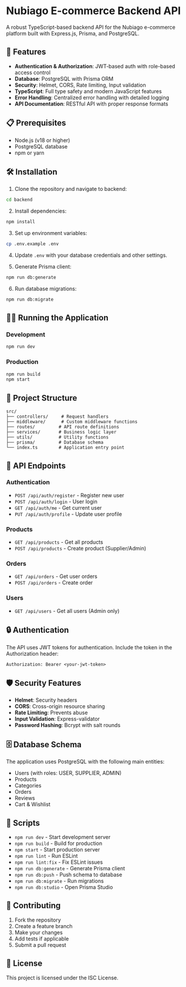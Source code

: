 # Nubiago E-commerce Backend API

A robust TypeScript-based backend API for the Nubiago e-commerce platform built with Express.js, Prisma, and PostgreSQL.

## 🚀 Features

- **Authentication & Authorization**: JWT-based auth with role-based access control
- **Database**: PostgreSQL with Prisma ORM
- **Security**: Helmet, CORS, Rate limiting, Input validation
- **TypeScript**: Full type safety and modern JavaScript features
- **Error Handling**: Centralized error handling with detailed logging
- **API Documentation**: RESTful API with proper response formats

## 📋 Prerequisites

- Node.js (v18 or higher)
- PostgreSQL database
- npm or yarn

## 🛠️ Installation

1. Clone the repository and navigate to backend:
```bash
cd backend
```

2. Install dependencies:
```bash
npm install
```

3. Set up environment variables:
```bash
cp .env.example .env
```

4. Update `.env` with your database credentials and other settings.

5. Generate Prisma client:
```bash
npm run db:generate
```

6. Run database migrations:
```bash
npm run db:migrate
```

## 🏃‍♂️ Running the Application

### Development
```bash
npm run dev
```

### Production
```bash
npm run build
npm start
```

## 📁 Project Structure

```
src/
├── controllers/     # Request handlers
├── middleware/      # Custom middleware functions
├── routes/         # API route definitions
├── services/       # Business logic layer
├── utils/          # Utility functions
├── prisma/         # Database schema
└── index.ts        # Application entry point
```

## 🔗 API Endpoints

### Authentication
- `POST /api/auth/register` - Register new user
- `POST /api/auth/login` - User login
- `GET /api/auth/me` - Get current user
- `PUT /api/auth/profile` - Update user profile

### Products
- `GET /api/products` - Get all products
- `POST /api/products` - Create product (Supplier/Admin)

### Orders
- `GET /api/orders` - Get user orders
- `POST /api/orders` - Create order

### Users
- `GET /api/users` - Get all users (Admin only)

## 🔒 Authentication

The API uses JWT tokens for authentication. Include the token in the Authorization header:

```
Authorization: Bearer <your-jwt-token>
```

## 🛡️ Security Features

- **Helmet**: Security headers
- **CORS**: Cross-origin resource sharing
- **Rate Limiting**: Prevents abuse
- **Input Validation**: Express-validator
- **Password Hashing**: Bcrypt with salt rounds

## 🗄️ Database Schema

The application uses PostgreSQL with the following main entities:
- Users (with roles: USER, SUPPLIER, ADMIN)
- Products
- Categories
- Orders
- Reviews
- Cart & Wishlist

## 📝 Scripts

- `npm run dev` - Start development server
- `npm run build` - Build for production
- `npm start` - Start production server
- `npm run lint` - Run ESLint
- `npm run lint:fix` - Fix ESLint issues
- `npm run db:generate` - Generate Prisma client
- `npm run db:push` - Push schema to database
- `npm run db:migrate` - Run migrations
- `npm run db:studio` - Open Prisma Studio

## 🤝 Contributing

1. Fork the repository
2. Create a feature branch
3. Make your changes
4. Add tests if applicable
5. Submit a pull request

## 📄 License

This project is licensed under the ISC License. 